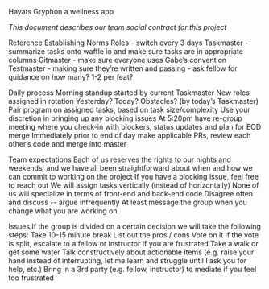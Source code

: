 Hayats Gryphon 
a wellness app

*This document describes our team social contract for this project*

Reference Establishing Norms
Roles - switch every 3 days
Taskmaster - summarize tasks onto waffle io and make sure tasks are in appropriate columns 
Gitmaster - make sure everyone uses Gabe’s convention
Testmaster - making sure they’re written and passing - ask fellow for guidance on how many? 1-2 per feat?

Daily process
Morning standup started by current Taskmaster
New roles assigned in rotation
Yesterday? Today? Obstacles? (by today’s Taskmaster)
Pair program on assigned tasks, based on task size/complexity
Use your discretion in bringing up any blocking issues 
At 5:20pm have re-group meeting where you check-in with blockers, status updates and plan for EOD merge
Immediately prior to end of day make applicable PRs, review each other’s code and merge into master

Team expectations
Each of us reserves the rights to our nights and weekends, and we have all been straightforward about when and how we can commit to working on the project
If you have a blocking issue, feel free to reach out
We will assign tasks vertically (instead of horizontally)
None of us will specialize in terms of front-end and back-end code
Disagree often and discuss -- argue infrequently
At least message the group when you change what you are working on

Issues
If the group is divided on a certain decision we will take the following steps:
Take 10-15 minute break
List out the pros / cons
Vote on it
If the vote is split, escalate to a fellow or instructor
If you are frustrated
Take a walk or get some water
Talk constructively about actionable items (e.g. raise your hand instead of interrupting, let me learn and struggle until I ask you for help, etc.)
Bring in a 3rd party (e.g. fellow, instructor) to mediate if you feel too frustrated
